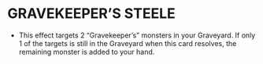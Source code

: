 # GRAVEKEEPER’S STEELE

*   This effect targets 2 “Gravekeeper’s” monsters in your Graveyard. If only 1 of the targets is still in the Graveyard when this card resolves, the remaining monster is added to your hand.
